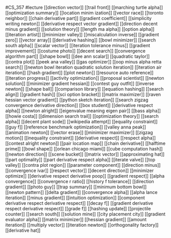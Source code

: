 #CS_357
#lecture
[[direction vector]]
[[trail front]]
[[marching turtle alpha]]
[[optimization summary]]
[[location minim ization]]
[[vector race]]
[[toronto neighbor]]
[[chain derivative part]]
[[gradient coefficient]]
[[simplicity writing newton]]
[[derivative respect vector gradient]]
[[direction decent minus gradient]]
[[solution theory]]
[[length ma alpha]]
[[option alpha]]
[[iteration artist]]
[[minimizer valley]]
[[miscalculation inverse]]
[[gradient zero]]
[[vector array]]
[[derivative hashing]]
[[bowl minimizer]]
[[search south alpha]]
[[scalar vector]]
[[iteration tolerance minus]]
[[gradient improvement]]
[[costume photo]]
[[decent search]]
[[convergence algorithm part]]
[[shape bowl]]
[[dee ann scalar]]
[[quadratic taylor]]
[[contra plot]]
[[peek ana valley]]
[[gas optimizer]]
[[oop minus alpha retta search]]
[[newton bowl iteration quadratic solution iteration]]
[[iteration air iteration]]
[[hash gradient]]
[[plot newton]]
[[resource auto reference]]
[[iteration progress]]
[[activity optimization]]
[[proposal scientist]]
[[newton solution]]
[[minimizer gradient hessian]]
[[contest guy outfit]]
[[inverse newton]]
[[shape ball]]
[[comparison library]]
[[equation hashing]]
[[search align]]
[[gradient hash]]
[[sci option bracket]]
[[matrix maximizer]]
[[raven hessian vector gradient]]
[[python sketch iteration]]
[[search zigzag convergence derivative direction]]
[[box student]]
[[derivative respect alpha]]
[[newton alright]]
[[eigenvalue meaning eigen pair]]
[[bass alpha]]
[[howie costa]]
[[dimension search trail]]
[[optimization theory]]
[[search alpha]]
[[decent plant sode]]
[[wikipedia attempt]]
[[equality constraint]]
[[guy f]]
[[reference benchmark optimization]]
[[valley anna peak]]
[[animation newton]]
[[vector erase]]
[[minimizer maximizer]]
[[zigzag motion]]
[[inequality constraint]]
[[derivative respect]]
[[respect alpha]]
[[contest alright newton]]
[[pair location map]]
[[chain derivative]]
[[halftime prime]]
[[bowl shape]]
[[orlean chicago miami]]
[[cube computation hash]]
[[newton direction]]
[[scene bucket]]
[[matrix vector]]
[[approximating hat]]
[[part optimality]]
[[part derivative respect alpha]]
[[iterate valve]]
[[top valley]]
[[contra plot region]]
[[parameter component]]
[[direction minus]]
[[convergence ivar]]
[[respect vector]]
[[decent direction]]
[[minimizer optimize]]
[[derivative respect derivative poop]]
[[gradient respect]]
[[alpha convergence]]
[[convergence r ratio]]
[[history f tolerance]]
[[direction gradient]]
[[photo guy]]
[[trap summary]]
[[minimum bottom bowl]]
[[newton pattern]]
[[delta gradient]]
[[convergence alpha]]
[[alpha lance iteration]]
[[minus gradient]]
[[intuition optimization]]
[[component derivative respect derivative respect]]
[[decay f]]
[[gradient derivative respect derivative respect]]
[[grade f]]
[[hashing update]]
[[projectile counter]]
[[search south]]
[[solution mine]]
[[city placement city]]
[[gradient evaluator alpha]]
[[matrix minimizer]]
[[hessian gradient]]
[[amount iteration]]
[[multiply vector]]
[[iteration newton]]
[[orthogonality factory]]
[[derivative hat]]
